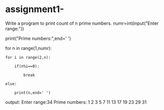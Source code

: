 # assignment1-
Write a program to print count of n prime numbers.
numr=int(input("Enter range:"))

print("Prime numbers:",end=' ')

for n in range(1,numr):

    for i in range(2,n):

        if(n%i==0):

            break

    else:

        print(n,end=' ')
output:
Enter range:34
Prime numbers: 1 2 3 5 7 11 13 17 19 23 29 31 
